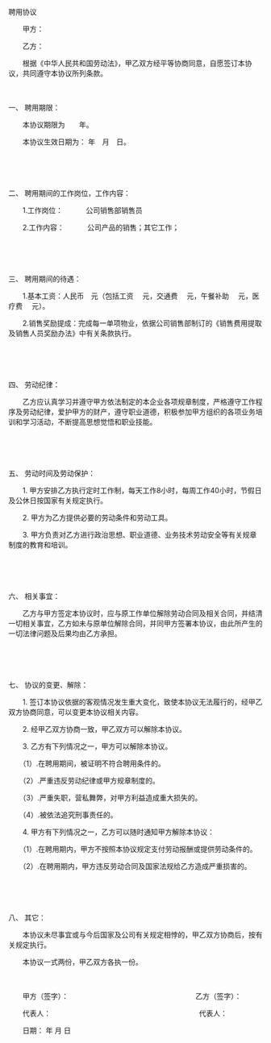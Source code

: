 



聘用协议



 

　　甲方：

　　乙方：　　

　　根据《中华人民共和国劳动法》，甲乙双方经平等协商同意，自愿签订本协议，共同遵守本协议所列条款。

　　

一、
聘用期限：

　　本协议期限为　　年。 

　　本协议生效日期为： 年　月　日。

　　

　　

二、
聘用期间的工作岗位，工作内容：

　　1.工作岗位：　　　 公司销售部销售员

　　2.工作内容：　　　 公司产品的销售；其它工作；

　　

　　

三、
聘用期间的待遇：

　　1.基本工资：人民币　元（包括工资　 元，交通费　 元，午餐补助　 元，医疗费　 元）。

　　2.销售奖励提成：完成每一单项物业，依据公司销售部制订的《销售费用提取及销售人员奖励办法》中有关条款执行。

　　

　　

四、
劳动纪律：

　　乙方应认真学习并遵守甲方依法制定的本企业各项规章制度，严格遵守工作程序及劳动纪律，爱护甲方的财产，遵守职业道德，积极参加甲方组织的各项业务培训和学习活动，不断提高思想觉悟和职业技能。

　　

　　

五、
劳动时间及劳动保护：

　　1. 甲方安排乙方执行定时工作制，每天工作8小时，每周工作40小时，节假日及公休日按国家有关规定执行。

　　2. 甲方为乙方提供必要的劳动条件和劳动工具。

　　3. 甲方负责对乙方进行政治思想、职业道德、业务技术劳动安全等有关规章制度的教育和培训。

　　

　　

六、
相关事宜：

　　乙方与甲方签定本协议时，应与原工作单位解除劳动合同及相关合同，并结清一切相关事宜，乙方如未与原单位解除合同，并同甲方签署本协议，由此所产生的一切法律问题及后果均由乙方承担。

　　

　　

七、
协议的变更、解除：

　　1. 签订本协议依据的客观情况发生重大变化，致使本协议无法履行的，经甲乙双方协商同意，可以变更本协议相关内容。

　　2. 经甲乙双方协商一致，甲乙双方可以解除本协议。

　　3. 乙方有下列情况之一，甲方可以解除本协议。

　　（1）.在聘用期间，被证明不符合聘用条件的。

　　（2）.严重违反劳动纪律或甲方规章制度的。

　　（3）.严重失职，营私舞弊，对甲方利益造成重大损失的。

　　（4）.被依法追究刑事责任的。

　　4. 甲方有下列情况之一，乙方可以随时通知甲方解除本协议：

　　（1）.在聘用期内，甲方不按照本协议规定支付劳动报酬或提供劳动条件的。

　　（2）.在聘用期内，甲方违反劳动合同及国家法规给乙方造成严重损害的。

　　

　　

八、
其它：

　　本协议未尽事宜或与今后国家及公司有关规定相悖的，甲乙双方协商后，按有关规定执行。

　　本协议一式两份，甲乙双方各执一份。　　

　　

　　甲方（签字）：　　　　　　　　　　　　　　　　　　乙方（签字）：

　　代表人：　　　　　　　　　　　　　　　　　　　　　代表人：　　　　　　　　　　　　　　　　　　　　　　　　　　　

　　日期： 年 月 日

　　